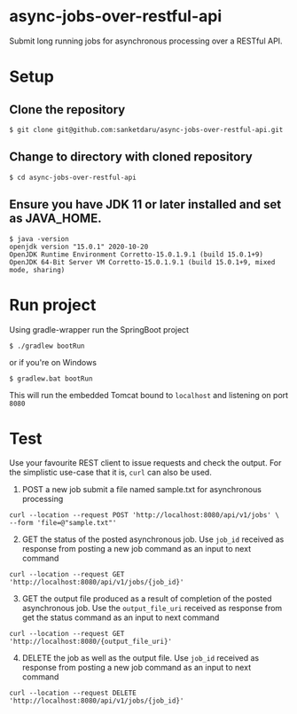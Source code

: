 # async-jobs-over-restful-api
Submit long running jobs for asynchronous processing over a RESTful API.

# Setup

## Clone the repository
```
$ git clone git@github.com:sanketdaru/async-jobs-over-restful-api.git
```

## Change to directory with cloned repository
```
$ cd async-jobs-over-restful-api
```

## Ensure you have JDK 11 or later installed and set as JAVA_HOME.
```
$ java -version
openjdk version "15.0.1" 2020-10-20
OpenJDK Runtime Environment Corretto-15.0.1.9.1 (build 15.0.1+9)
OpenJDK 64-Bit Server VM Corretto-15.0.1.9.1 (build 15.0.1+9, mixed mode, sharing)
```

# Run project

Using gradle-wrapper run the SpringBoot project
```
$ ./gradlew bootRun
```
or if you're on Windows
```
$ gradlew.bat bootRun
```

This will run the embedded Tomcat bound to `localhost` and listening on port `8080`

# Test

Use your favourite REST client to issue requests and check the output. For the simplistic use-case that it is, `curl` can also be used.

1. POST a new job submit a file named sample.txt for asynchronous processing
``` curl
curl --location --request POST 'http://localhost:8080/api/v1/jobs' \
--form 'file=@"sample.txt"'
```

2. GET the status of the posted asynchronous job. Use `job_id` received as response from posting a new job command as an input to next command
``` curl
curl --location --request GET 'http://localhost:8080/api/v1/jobs/{job_id}'
```

3. GET the output file produced as a result of completion of the posted asynchronous job. Use the `output_file_uri` received as response from get the status command as an input to next command
``` curl
curl --location --request GET 'http://localhost:8080/{output_file_uri}'
```

4. DELETE the job as well as the output file. Use `job_id` received as response from posting a new job command as an input to next command
``` curl
curl --location --request DELETE 'http://localhost:8080/api/v1/jobs/{job_id}'
```
